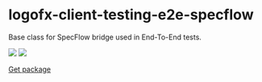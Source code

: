 # logofx-client-testing-e2e-specflow
Base class for SpecFlow bridge used in End-To-End tests.

<img src=https://ci.appveyor.com/api/projects/status/github/logofx/logofx-client-testing-e2e-specflow>

<img src=https://img.shields.io/nuget/dt/LogoFX.Client.Testing.EndToEnd.SpecFlow>

[Get package](https://www.nuget.org/packages/LogoFX.Client.Testing.EndToEnd.SpecFlow)
